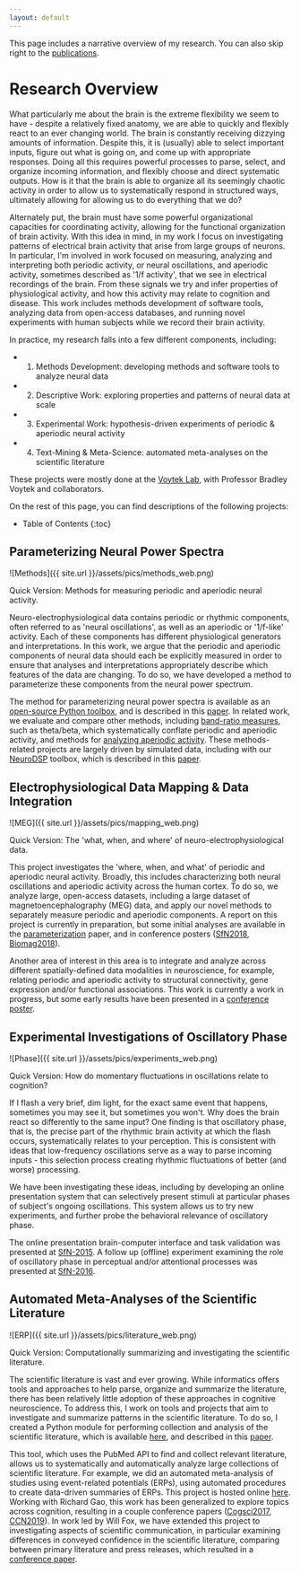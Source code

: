 ```yaml
---
layout: default
---
```


This page includes a narrative overview of my research. You can also skip right to the [publications](publications.html).

# Research Overview

What particularly me about the brain is the extreme flexibility we seem to have - despite a relatively fixed anatomy, we are able to quickly and flexibly react to an ever changing world. The brain is constantly receiving dizzying amounts of information. Despite this, it is (usually) able to select important inputs, figure out what is going on, and come up with appropriate responses. Doing all this requires powerful processes to parse, select, and organize incoming information, and flexibly choose and direct systematic outputs. How is it that the brain is able to organize all its seemingly chaotic activity in order to allow us to systematically respond in structured ways, ultimately allowing for allowing us to do everything that we do?

Alternately put, the brain must have some powerful organizational capacities for coordinating activity, allowing for the functional organization of brain activity. With this idea in mind, in my work I focus on investigating patterns of electrical brain activity that arise from large groups of neurons. In particular, I'm involved in work focused on measuring, analyzing and interpreting both periodic activity, or neural oscillations, and aperiodic activity, sometimes described as '1/f activity', that we see in electrical recordings of the brain. From these signals we try and infer properties of physiological activity, and how this activity may relate to cognition and disease. This work includes methods development of software tools, analyzing data from open-access databases, and running novel experiments with human subjects while we record their brain activity.

In practice, my research falls into a few different components, including:
- 1) Methods Development: developing methods and software tools to analyze neural data
- 2) Descriptive Work: exploring properties and patterns of neural data at scale
- 3) Experimental Work: hypothesis-driven experiments of periodic & aperiodic neural activity
- 4) Text-Mining & Meta-Science: automated meta-analyses on the scientific literature

These projects were mostly done at the [Voytek Lab](http://voyteklab.com), with Professor Bradley Voytek and collaborators.

On the rest of this page, you can find descriptions of the following projects:
* Table of Contents
{:toc}

## Parameterizing Neural Power Spectra

![Methods]({{ site.url }}/assets/pics/methods_web.png)

Quick Version: Methods for measuring periodic and aperiodic neural activity.

Neuro-electrophysiological data contains periodic or rhythmic components, often referred to as 'neural oscillations', as well as an aperiodic or '1/f-like' activity. Each of these components has different physiological generators and interpretations. In this work, we argue that the periodic and aperiodic components of neural data should each be explicitly measured in order to ensure that analyses and interpretations appropriately describe which features of the data are changing. To do so, we have developed a method to parameterize these components from the neural power spectrum.

The method for parameterizing neural power spectra is available as an [open-source Python toolbox](https://github.com/fooof-tools/fooof), and is described in this
[paper](https://doi.org/10.1038/s41593-020-00744-x).
In related work, we evaluate and compare other methods, including
[band-ratio measures](https://doi.org/10.1523/ENEURO.0192-20.2020),
such as theta/beta, which systematically conflate periodic and aperiodic activity, and methods for
[analyzing aperiodic activity](https://ccneuro.org/2019/proceedings/0000783.pdf).
These methods-related projects are largely driven by simulated data, including with our [NeuroDSP](https://github.com/neurodsp-tools/neurodsp) toolbox, which is described in this [paper](https://joss.theoj.org/papers/10.21105/joss.01272).

## Electrophysiological Data Mapping & Data Integration

![MEG]({{ site.url }}/assets/pics/mapping_web.png)

Quick Version: The 'what, when, and where' of neuro-electrophysiological data.

This project investigates the 'where, when, and what' of periodic and aperiodic neural activity. Broadly, this includes characterizing both neural oscillations and aperiodic activity across the human cortex. To do so, we analyze large, open-access datasets, including a large dataset of magnetoencephalography (MEG) data, and apply our novel methods to separately measure periodic and aperiodic components. A report on this project is currently in preparation, but some initial analyses are available in the [parameterization](https://doi.org/10.1038/s41593-020-00744-x) paper, and in conference posters
([SfN2018](https://www.dropbox.com/s/alwwb6ahb1wjank/MdandaEtal-SfN2018.pdf?dl=0),
[Biomag2018](https://www.dropbox.com/s/k5koyibwuaclx5k/DonoghueEtal-Biomag2018.pdf?dl=0)).

Another area of interest in this area is to integrate and analyze across different spatially-defined data modalities in neuroscience, for example, relating periodic and aperiodic activity to structural connectivity, gene expression and/or functional associations. This work is currently a work in progress, but some early results have been presented in a
[conference poster](https://www.dropbox.com/s/al0bggj4mgqffat/DonoghueEtal-Neuroinformatics2018.pdf?dl=0).

## Experimental Investigations of Oscillatory Phase

![Phase]({{ site.url }}/assets/pics/experiments_web.png)

Quick Version: How do momentary fluctuations in oscillations relate to cognition?

If I flash a very brief, dim light, for the exact same event that happens, sometimes you may see it, but sometimes you won't. Why does the brain react so differently to the same input? One finding is that oscillatory phase, that is, the precise part of the rhythmic brain activity at which the flash occurs, systematically relates to your perception. This is consistent with ideas that low-frequency oscillations serve as a way to parse incoming inputs - this selection process creating rhythmic fluctuations of better (and worse) processing.

We have been investigating these ideas, including by developing an online presentation system that can selectively present stimuli at particular phases of subject's ongoing oscillations. This system allows us to try new experiments, and further probe the behavioral relevance of oscillatory phase.

The online presentation brain-computer interface and task validation was presented at [SfN-2015](https://www.dropbox.com/s/1o5whrrrukd5oy3/GougeletDonoghueEtal_RealTimePhasePresentation_SfN2015.pdf?dl=0). A follow up (offline) experiment examining the role of oscillatory phase in perceptual and/or attentional processes was presented at [SfN-2016](https://www.dropbox.com/s/gvcsj2l2dzw3ler/TDonoghue_PhaseAttention_SfN2016.pdf?dl=0).

## Automated Meta-Analyses of the Scientific Literature

![ERP]({{ site.url }}/assets/pics/literature_web.png)

Quick Version: Computationally summarizing and investigating the scientific literature.

The scientific literature is vast and ever growing. While informatics offers tools and approaches to help parse, organize and summarize the literature, there has been relatively little adoption of these approaches in cognitive neuroscience. To address this, I work on tools and projects that aim to investigate and summarize patterns in the scientific literature. To do so, I created a Python module for performing collection and analysis of the scientific literature, which is available
[here](https://github.com/lisc-tools/lisc), and described in this
[paper](https://joss.theoj.org/papers/10.21105/joss.01674).

This tool, which uses the PubMed API to find and collect relevant literature, allows us to systematically and automatically analyze large collections of scientific literature. For example, we did an automated meta-analysis of studies using event-related potentials (ERPs), using automated procedures to create data-driven summaries of ERPs. This project is hosted online [here](http://erpscanr.github.io/). Working with Richard Gao, this work has been generalized to explore topics across cognition, resulting in a couple conference papers
([Cogsci2017](https://mindmodeling.org/cogsci2017/papers/0395/paper0395.pdf),
[CCN2019](https://ccneuro.org/2019/proceedings/0001130.pdf)).
In work led by Will Fox, we have extended this project to investigating aspects of scientific communication, in particular examining differences in conveyed confidence in the scientific literature, comparing between primary literature and press releases, which resulted in a [conference paper](http://mindmodeling.org/cogsci2018/papers/0323/index.html).
